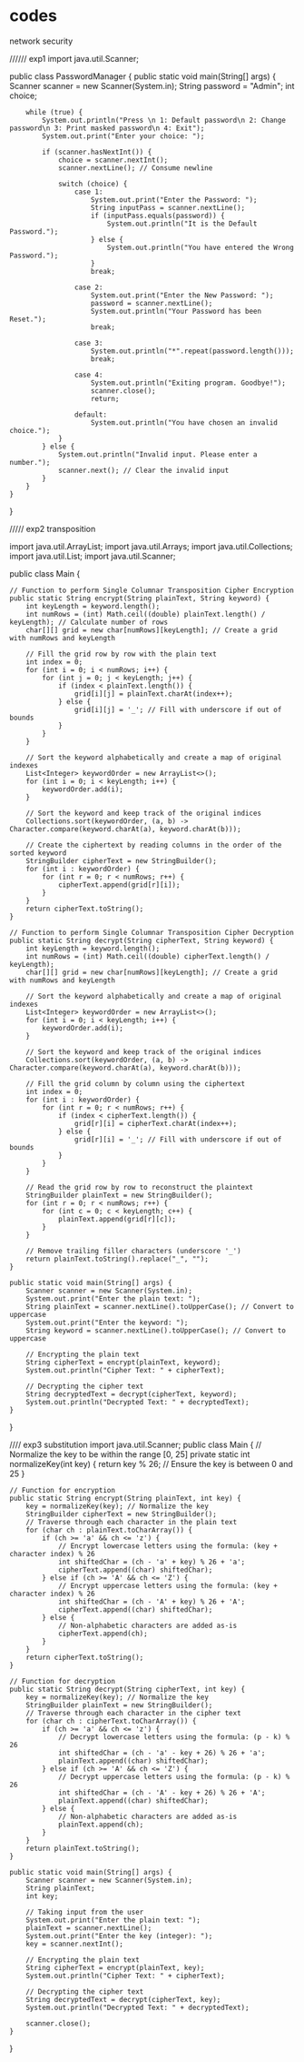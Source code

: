 # codes
network security

////// exp1 
import java.util.Scanner;

public class PasswordManager {
    public static void main(String[] args) {
        Scanner scanner = new Scanner(System.in);
        String password = "Admin";
        int choice;

        while (true) {
            System.out.println("Press \n 1: Default password\n 2: Change password\n 3: Print masked password\n 4: Exit");
            System.out.print("Enter your choice: ");
            
            if (scanner.hasNextInt()) {
                choice = scanner.nextInt();
                scanner.nextLine(); // Consume newline

                switch (choice) {
                    case 1:
                        System.out.print("Enter the Password: ");
                        String inputPass = scanner.nextLine();
                        if (inputPass.equals(password)) {
                            System.out.println("It is the Default Password.");
                        } else {
                            System.out.println("You have entered the Wrong Password.");
                        }
                        break;

                    case 2:
                        System.out.print("Enter the New Password: ");
                        password = scanner.nextLine();
                        System.out.println("Your Password has been Reset.");
                        break;

                    case 3:
                        System.out.println("*".repeat(password.length()));
                        break;

                    case 4:
                        System.out.println("Exiting program. Goodbye!");
                        scanner.close();
                        return;

                    default:
                        System.out.println("You have chosen an invalid choice.");
                }
            } else {
                System.out.println("Invalid input. Please enter a number.");
                scanner.next(); // Clear the invalid input
            }
        }
    }
}


///// exp2 transposition

import java.util.ArrayList;
import java.util.Arrays;
import java.util.Collections;
import java.util.List;
import java.util.Scanner;

public class Main {

    // Function to perform Single Columnar Transposition Cipher Encryption
    public static String encrypt(String plainText, String keyword) {
        int keyLength = keyword.length();
        int numRows = (int) Math.ceil((double) plainText.length() / keyLength); // Calculate number of rows
        char[][] grid = new char[numRows][keyLength]; // Create a grid with numRows and keyLength

        // Fill the grid row by row with the plain text
        int index = 0;
        for (int i = 0; i < numRows; i++) {
            for (int j = 0; j < keyLength; j++) {
                if (index < plainText.length()) {
                    grid[i][j] = plainText.charAt(index++);
                } else {
                    grid[i][j] = '_'; // Fill with underscore if out of bounds
                }
            }
        }

        // Sort the keyword alphabetically and create a map of original indexes
        List<Integer> keywordOrder = new ArrayList<>();
        for (int i = 0; i < keyLength; i++) {
            keywordOrder.add(i);
        }

        // Sort the keyword and keep track of the original indices
        Collections.sort(keywordOrder, (a, b) -> Character.compare(keyword.charAt(a), keyword.charAt(b)));

        // Create the ciphertext by reading columns in the order of the sorted keyword
        StringBuilder cipherText = new StringBuilder();
        for (int i : keywordOrder) {
            for (int r = 0; r < numRows; r++) {
                cipherText.append(grid[r][i]);
            }
        }
        return cipherText.toString();
    }

    // Function to perform Single Columnar Transposition Cipher Decryption
    public static String decrypt(String cipherText, String keyword) {
        int keyLength = keyword.length();
        int numRows = (int) Math.ceil((double) cipherText.length() / keyLength);
        char[][] grid = new char[numRows][keyLength]; // Create a grid with numRows and keyLength

        // Sort the keyword alphabetically and create a map of original indexes
        List<Integer> keywordOrder = new ArrayList<>();
        for (int i = 0; i < keyLength; i++) {
            keywordOrder.add(i);
        }

        // Sort the keyword and keep track of the original indices
        Collections.sort(keywordOrder, (a, b) -> Character.compare(keyword.charAt(a), keyword.charAt(b)));

        // Fill the grid column by column using the ciphertext
        int index = 0;
        for (int i : keywordOrder) {
            for (int r = 0; r < numRows; r++) {
                if (index < cipherText.length()) {
                    grid[r][i] = cipherText.charAt(index++);
                } else {
                    grid[r][i] = '_'; // Fill with underscore if out of bounds
                }
            }
        }

        // Read the grid row by row to reconstruct the plaintext
        StringBuilder plainText = new StringBuilder();
        for (int r = 0; r < numRows; r++) {
            for (int c = 0; c < keyLength; c++) {
                plainText.append(grid[r][c]);
            }
        }

        // Remove trailing filler characters (underscore '_')
        return plainText.toString().replace("_", "");
    }

    public static void main(String[] args) {
        Scanner scanner = new Scanner(System.in);
        System.out.print("Enter the plain text: ");
        String plainText = scanner.nextLine().toUpperCase(); // Convert to uppercase
        System.out.print("Enter the keyword: ");
        String keyword = scanner.nextLine().toUpperCase(); // Convert to uppercase

        // Encrypting the plain text
        String cipherText = encrypt(plainText, keyword);
        System.out.println("Cipher Text: " + cipherText);

        // Decrypting the cipher text
        String decryptedText = decrypt(cipherText, keyword);
        System.out.println("Decrypted Text: " + decryptedText);
    }
}


//// exp3 substitution
import java.util.Scanner;
public class Main {
    // Normalize the key to be within the range [0, 25]
    private static int normalizeKey(int key) {
        return key % 26; // Ensure the key is between 0 and 25
    }

    // Function for encryption
    public static String encrypt(String plainText, int key) {
        key = normalizeKey(key); // Normalize the key
        StringBuilder cipherText = new StringBuilder();
        // Traverse through each character in the plain text
        for (char ch : plainText.toCharArray()) {
            if (ch >= 'a' && ch <= 'z') {
                // Encrypt lowercase letters using the formula: (key + character index) % 26
                int shiftedChar = (ch - 'a' + key) % 26 + 'a';
                cipherText.append((char) shiftedChar);
            } else if (ch >= 'A' && ch <= 'Z') {
                // Encrypt uppercase letters using the formula: (key + character index) % 26
                int shiftedChar = (ch - 'A' + key) % 26 + 'A';
                cipherText.append((char) shiftedChar);
            } else {
                // Non-alphabetic characters are added as-is
                cipherText.append(ch);
            }
        }
        return cipherText.toString();
    }

    // Function for decryption
    public static String decrypt(String cipherText, int key) {
        key = normalizeKey(key); // Normalize the key
        StringBuilder plainText = new StringBuilder();
        // Traverse through each character in the cipher text
        for (char ch : cipherText.toCharArray()) {
            if (ch >= 'a' && ch <= 'z') {
                // Decrypt lowercase letters using the formula: (p - k) % 26
                int shiftedChar = (ch - 'a' - key + 26) % 26 + 'a';
                plainText.append((char) shiftedChar);
            } else if (ch >= 'A' && ch <= 'Z') {
                // Decrypt uppercase letters using the formula: (p - k) % 26
                int shiftedChar = (ch - 'A' - key + 26) % 26 + 'A';
                plainText.append((char) shiftedChar);
            } else {
                // Non-alphabetic characters are added as-is
                plainText.append(ch);
            }
        }
        return plainText.toString();
    }

    public static void main(String[] args) {
        Scanner scanner = new Scanner(System.in);
        String plainText;
        int key;

        // Taking input from the user
        System.out.print("Enter the plain text: ");
        plainText = scanner.nextLine();
        System.out.print("Enter the key (integer): ");
        key = scanner.nextInt();

        // Encrypting the plain text
        String cipherText = encrypt(plainText, key);
        System.out.println("Cipher Text: " + cipherText);

        // Decrypting the cipher text
        String decryptedText = decrypt(cipherText, key);
        System.out.println("Decrypted Text: " + decryptedText);
        
        scanner.close();
    }
}

